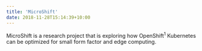 ```yaml
---
title: 'MicroShift'
date: 2018-11-28T15:14:39+10:00
---
```


MicroShift is a research project that is exploring how OpenShift<sup>1</sup> Kubernetes can be optimized for small form factor and edge computing.
